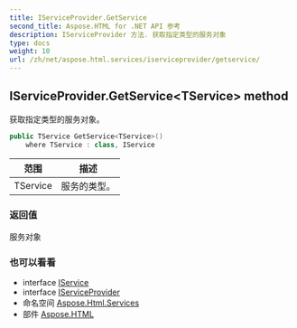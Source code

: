 ```yaml
---
title: IServiceProvider.GetService
second_title: Aspose.HTML for .NET API 参考
description: IServiceProvider 方法. 获取指定类型的服务对象
type: docs
weight: 10
url: /zh/net/aspose.html.services/iserviceprovider/getservice/
---
```

## IServiceProvider.GetService&lt;TService&gt; method

获取指定类型的服务对象。

```csharp
public TService GetService<TService>()
    where TService : class, IService
```

| 范围 | 描述 |
| --- | --- |
| TService | 服务的类型。 |

### 返回值

服务对象

### 也可以看看

* interface [IService](../../iservice/)
* interface [IServiceProvider](../)
* 命名空间 [Aspose.Html.Services](../../iserviceprovider/)
* 部件 [Aspose.HTML](../../../)


